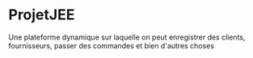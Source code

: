 # ProjetJEE
Une plateforme dynamique sur laquelle on peut enregistrer des clients, fournisseurs, passer des commandes et bien d'autres choses
